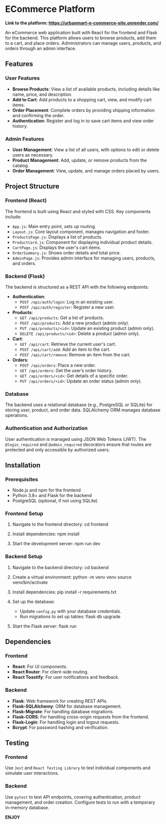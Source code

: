 # ECommerce Platform

**Link to the platform: https://urbanmart-e-commerce-site.onrender.com/**

An eCommerce web application built with React for the frontend and Flask for the backend. This platform allows users to browse products, add them to a cart, and place orders. Administrators can manage users, products, and orders through an admin interface.

## Features

### User Features
- **Browse Products**: View a list of available products, including details like name, price, and description.
- **Add to Cart**: Add products to a shopping cart, view, and modify cart items.
- **Order Placement**: Complete orders by providing shipping information and confirming the order.
- **Authentication**: Register and log in to save cart items and view order history.
  
### Admin Features
- **User Management**: View a list of all users, with options to edit or delete users as necessary.
- **Product Management**: Add, update, or remove products from the catalog.
- **Order Management**: View, update, and manage orders placed by users.

## Project Structure

### Frontend (React)
The frontend is built using React and styled with CSS. Key components include:

- `App.js`: Main entry point, sets up routing.
- `Layout.js`: Core layout component, manages navigation and footer.
- `ProductsPage.js`: Displays a list of products.
- `ProductCard.js`: Component for displaying individual product details.
- `CartPage.js`: Displays the user's cart items.
- `OrderSummary.js`: Shows order details and total price.
- `AdminPage.js`: Provides admin interface for managing users, products, and orders.

### Backend (Flask)
The backend is structured as a REST API with the following endpoints:

- **Authentication**:
  - `POST /api/auth/login`: Log in an existing user.
  - `POST /api/auth/register`: Register a new user.
- **Products**:
  - `GET /api/products`: Get a list of products.
  - `POST /api/products`: Add a new product (admin only).
  - `PUT /api/products/<id>`: Update an existing product (admin only).
  - `DELETE /api/products/<id>`: Delete a product (admin only).
- **Cart**:
  - `GET /api/cart`: Retrieve the current user's cart.
  - `POST /api/cart/add`: Add an item to the cart.
  - `POST /api/cart/remove`: Remove an item from the cart.
- **Orders**:
  - `POST /api/orders`: Place a new order.
  - `GET /api/orders`: Get the user’s order history.
  - `GET /api/orders/<id>`: Get details of a specific order.
  - `PUT /api/orders/<id>`: Update an order status (admin only).

### Database
The backend uses a relational database (e.g., PostgreSQL or SQLite) for storing user, product, and order data. SQLAlchemy ORM manages database operations.

### Authentication and Authorization
User authentication is managed using JSON Web Tokens (JWT). The `@login_required` and `@admin_required` decorators ensure that routes are protected and only accessible by authorized users.

## Installation

### Prerequisites
- Node.js and npm for the frontend
- Python 3.8+ and Flask for the backend
- PostgreSQL (optional, if not using SQLite)

### Frontend Setup

1. Navigate to the frontend directory:
   cd frontend

2. Install dependencies:
   npm install

3. Start the development server:
   npm run dev


### Backend Setup

1. Navigate to the backend directory:
   cd backend

2. Create a virtual environment:
   python -m venv venv
   source venv/bin/activate

3. Install dependencies:
   pip install -r requirements.txt

4. Set up the database:
   - Update `config.py` with your database credentials.
   - Run migrations to set up tables:
     flask db upgrade

5. Start the Flask server:
   flask run

## Dependencies

### Frontend
- **React**: For UI components.
- **React Router**: For client-side routing.
- **React Toastify**: For user notifications and feedback.

### Backend
- **Flask**: Web framework for creating REST APIs.
- **Flask-SQLAlchemy**: ORM for database management.
- **Flask-Migrate**: For handling database migrations.
- **Flask-CORS**: For handling cross-origin requests from the frontend.
- **Flask-Login**: For handling login and logout requests.
- **Bcrypt**: For password hashing and verification.

## Testing

### Frontend
Use `Jest` and `React Testing Library` to test individual components and simulate user interactions.

### Backend
Use `pytest` to test API endpoints, covering authentication, product management, and order creation. Configure tests to run with a temporary in-memory database.

**ENJOY**